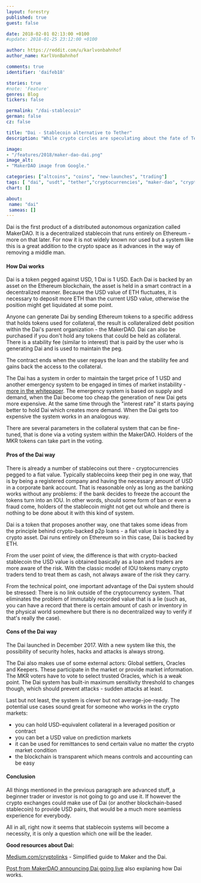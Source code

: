 ```yaml
---
layout: forestry
published: true
guest: false

date: 2018-02-01 02:13:00 +0100
#update: 2018-01-25 23:12:00 +0100

author: https://reddit.com/u/karlvonbahnhof
author_name: KarlVonBahnhof

comments: true
identifier: 'daifeb18'

stories: true
#note: 'Feature'
genres: Blog
tickers: false

permalink: "/dai-stablecoin"
german: false
cz: false

title: "Dai - Stablecoin alternative to Tether"
description: "While crypto circles are speculating about the fate of Tether, there are other stablecoin alternatives out there already."

image:
- "/features/2018/maker-dao-dai.png"
image_alt:
- "MakerDAO image from Google."

categories: ["altcoins", "coins", "new-launches", "trading"]
tags: [ "dai", "usdt", "tether","cryptocurrencies", "maker-dao", "cryptocurrency-trading"]
chart: []

about:
 name: "dai"
 sameas: []
---
```


Dai is the first product of a distributed autonomous organization called MakerDAO. It is a decentralized stablecoin that runs entirely on Ethereum - more on that later. For now it is not widely known nor used but a system like this is a great addition to the crypto space as it advances in the way of removing a middle man.

#### How Dai works

Dai is a token pegged against USD, 1 Dai is 1 USD. Each Dai is backed by an asset on the Ethereum blockchain, the asset is held in a smart contract in a decentralized manner. Because the USD value of ETH fluctuates, it is necessary to deposit more ETH than the current USD value, otherwise the position might get liquidated at some point.

Anyone can generate Dai by sending Ethereum tokens to a specific address that holds tokens used for collateral, the result is collateralized debt position within the Dai's parent organization - the MakerDAO. Dai can also be purchased if you don't hold any tokens that could be held as collateral. There is a stability fee (similar to interest) that is paid by the user who is generating Dai and is used to maintain the peg.

The contract ends when the user repays the loan and the stability fee and gains back the access to the collateral.

The Dai has a system in order to maintain the target price of 1 USD and another emergency system to be engaged in times of market instability - [more in the whitepaper](https://makerdao.com/whitepaper/DaiDec17WP.pdf). The emergency system is based on supply and demand, when the Dai become too cheap the generation of new Dai gets more expensive. At the same time through the "interest rate" it starts paying better to hold Dai which creates more demand. When the Dai gets too expensive the system works in an analogous way.

There are several parameters in the collateral system that can be fine-tuned, that is done via a voting system within the MakerDAO. Holders of the MKR tokens can take part in the voting.

#### Pros of the Dai way

There is already a number of stablecoins out there - cryptocurrencies pegged to a fiat value. Typically stablecoins keep their peg in one way, that is by being a registered company and having the necessary amount of USD in a corporate bank account. That is reasonable only as long as the banking works without any problems: if the bank decides to freeze the account the tokens turn into an IOU. In other words, should some form of ban or even a fraud come, holders of the stablecoin might not get out whole and there is nothing to be done about it with this kind of system.

Dai is a token that proposes another way, one that takes some ideas from the principle behind crypto-backed p2p loans - a fiat value is backed by a crypto asset. Dai runs entirely on Ethereum so in this case, Dai is backed by ETH.

From the user point of view, the difference is that with crypto-backed stablecoin the USD value is obtained basically as a loan and traders are more aware of the risk. With the classic model of IOU tokens many crypto traders tend to treat them as cash, not always aware of the risk they carry.

From the technical point, one important advantage of the Dai system should be stressed: There is no link outside of the cryptocurrency system. That eliminates the problem of immutably recorded value that is a lie (such as, you can have a record that there is certain amount of cash or inventory in the physical world somewhere but there is no decentralized way to verify if that's really the case).

#### Cons of the Dai way

The Dai launched in December 2017. With a new system like this, the possibility of security holes, hacks and attacks is always strong.

The Dai also makes use of some external actors: Global settlers, Oracles and Keepers. These participate in the market or provide market information. The MKR voters have to vote to select trusted Oracles, which is a weak point. The Dai system has built-in maximum sensitivity threshold to changes though, which should prevent attacks - sudden attacks at least.

Last but not least, the system is clever but not average-joe-ready. The potential use cases sound great for someone who works in the crypto markets:

* you can hold USD-equivalent collateral in a leveraged position or contract
* you can bet a USD value on prediction markets
* it can be used for remittances to send certain value no matter the crypto market condition
* the blockchain is transparent which means controls and accounting can be easy


#### Conclusion

All things mentioned in the previous paragraph are advanced stuff, a beginner trader or investor is not going to go and use it. If however the crypto exchanges could make use of Dai (or another blockchain-based stablecoin) to provide USD pairs, that would be a much more seamless experience for everybody.

All in all, right now it seems that stablecoin systems will become a necessity, it is only a question which one will be the leader.

**Good resources about Dai:**

[Medium.com/cryptolinks](https://medium.com/cryptolinks/maker-for-dummies-a-plain-english-explanation-of-the-dai-stablecoin-e4481d79b90) - Simplified guide to Maker and the Dai.

[Post from MakerDAO announcing Dai going live](https://medium.com/@MakerDAO/dai-is-now-live-ad87e34fc826) also explaning how Dai works.

